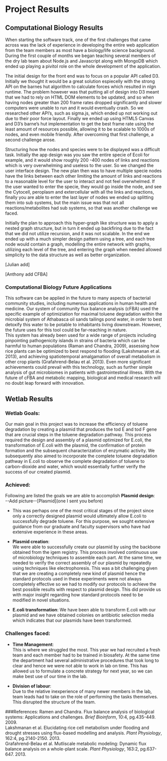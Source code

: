# Project Results

## Computational Biology Results

When starting the software track, one of the first challenges that came across was the lack of experience in developing the entire web application from the team members as most have a biology/life science background.  During the first couple of months we began teaching several members of the dry lab team about Node.js and Javascript along with MongoDB which ended up playing a pivitol role on the whole development of the application.   

The initial design for the front end was to focus on a popular API called D3. Initially we thought it would be a great solution espiecelly with the strong API on the barnes hut algorithm to calculate forces which resulted in nlgn runtime.  The problem however was that putting all of design into D3 meant that we had to rely on HTML DOM elements to be updated, and so when having nodes greater than 200 frame rates dropped significantly and slower computers were unable to run and it would eventually crash. So we researched other API’s, such as sigma.js, which ended up not working out due to their poor force layout.  Finally we ended up using HTML5 Canvas and D3’s barne’s hut implementation to get the best frame rate using the least amount of resources possible, allowing it to be scalable to 1000s of nodes, and even mobile friendly.  After overcoming that first challenge, a second challenge arose.  

Structuring how the nodes and species were to be displayed was a difficult task. Initially the app design was you saw the entire specie of Ecoli for example, and it would show roughly 200 -400 nodes of links and reactions which is very overwhelming and useless to the user. So we changed the user interface design. The new plan then was to have multiple specie nodes have the links between each other limiting the amount of links and reactions to a reasonable level for the user to interact and not feel overwhelmed. If the user wanted to enter the specie, they would go inside the node, and see the Cytocell, peroplasm and extercellular with all the links and reactions, finally you are able to enter the last layer of nodes we ended up splitting them into sub systems, but the main issue was that not all reactions/metabolites had sub systems, so that was another challenge we faced.   

Initially the plan to approach this hyper-graph like structure was to apply a nested graph structure, but in turn it ended up backfiring due to the fact that we did not utilize recursion, and it was not scalable. In the end we ended up with a much simpler design pattern using a tree, and each tree node would contain a graph, modelling the entire network with graphs, utilizing each level of the tree, and entering the graph when needed allowed simplicity to the data structure as well as better organization.  

[Julian add]

[Anthony add CFBA]

### Computational Biology Future Applications
This software can be applied in the future to many aspects of bacterial community studies, including numerous applications in human health and medicine. 
Our system of community flux balance analysis (cFBA) used the specific example of optimiziation for maximal toluene degradation within the microbial system of Athabasca oil sands tailings pond water, in order to best detoxify this water to be potable to inhabitants living downstream. However, the future uses for this tool could be far-reaching in nature.  
This system has already been used for a wide range of projects including pinpointing pathogenicity islands in strains of bacteria which can be harmful to human populations (Raman and Chandra, 2009), assessing how rice plants can be optimized to best respond to flooding (Lakshmanan et al. 2013), and achieving spatiotemporal amalgamation of overall metabolism in other crop plants (Grafahrend-Belau et al. 2013). Even more significant achievements could prevail with this technology, such as further simple analysis of gut microbiomes in patients with gastrointestinal illness. With the future of cFBA and metabolic mapping, biological and medical research will no doubt leap forward with innovation.

## Wetlab Results

### Wetlab Goals:

Our main goal in this project was to increase the efficiency of toluene degradation by creating a plasmid that produces the tod E and tod F gene that are crucial steps in the toluene degradation pathway. This process required the design and assembly of a plasmid optimized for E.coli, the transformation of E.coli with the plasmid, the confirmation of protein formation and the subsequent characterization of enzymatic activity. We subsequently also aimed to incorporate the complete toluene degradation pathway in E.coli to observe the complete degradation of toluene to carbon-dioxide and water, which would essentially further verify the success of our created plasmid.

### Achieved:
Following are listed the goals we are able to accomplish
__Plasmid design__:  
--Add picture--[Plasmid](one I sent you before)

* This was perhaps one of the most critical stages of the project since only a correctly designed plasmid would ultimately allow E.coli to successfully degrade toluene. For this purpose, we sought extensive guidance from our graduate and faculty supervisors who have had extensive experience in these areas.


* __Plasmid creation__:  
We were able to successfully create our plasmid by using the backbone obtained from the igem registry. This process involved continuous use of microbiology techniques to assemble each part. At the same time, we needed to verify the correct assembly of our plasmid by repeatedly using techniques like electrophoresis. This was a bit challenging given that we are creating a completely new kind of plasmid hence the standard protocols used in these experiments were not always completely effective so we had to modify our protocols to achieve the best possible results with respect to plasmid design. This did provide us with major insight regarding how standard protocols need to be modified in novel situations.

* __E.coli transformation__:
We have been able to transform E.coli with our plasmid and we have obtained colonies on antibiotic selection media which indicates that our plasmids have been transformed.

### Challenges faced:
* __Time Management__:  
This is where we struggled the most. This year we had recruited a fresh team and each member had to be trained in biosafety. At the same time the department had several administrative procedures that took long to clear and hence we were not able to work in lab on time. This has allowed us to formulate a concrete strategy for next year, so we can make best use of our time in the lab.

* __Division of labour__:  
Due to the relative inexperience of many newer members in the lab, team leads had to take on the role of performing the tasks themselves. This disrupted the structure of the team.


###References: 
Ramen and Chandra. Flux balance analysis of biological systems: Applications and challenges. *Brief Bioinform*, 10:4, pg.435-449. 2009.   
Lakshmanan et al. Elucidating rice cell metabolism under flooding and drought stresses using flux-based modelling and analysis. *Plant Physiology*, 162:4, pg.2140-2150. 2013.    
Grafahrend-Belau et al. Mutliscale metabolic modeling: Dynamic flux balance analysis on a whole-plant scale. *Plant Physiology*, 163:2, pg.637-647. 2013.   
